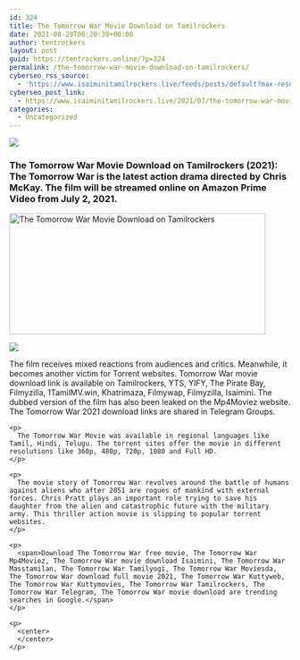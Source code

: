 ```yaml
---
id: 324
title: The Tomorrow War Movie Download on Tamilrockers
date: 2021-08-29T06:20:39+00:00
author: tentrockers
layout: post
guid: https://tentrockers.online/?p=324
permalink: /the-tomorrow-war-movie-download-on-tamilrockers/
cyberseo_rss_source:
  - 'https://www.isaiminitamilrockers.live/feeds/posts/default?max-results=150&start-index=1'
cyberseo_post_link:
  - https://www.isaiminitamilrockers.live/2021/07/the-tomorrow-war-movie-download-on.html
categories:
  - Uncategorized
---
```

<div class="media_block">
  <img src="https://1.bp.blogspot.com/-6Xxu_l7sCKc/YOCZahU4jrI/AAAAAAAAA_w/YWHYWRIukgsAHvK-sTW9p0NuIwRwSh-twCLcBGAsYHQ/s72-w459-h217-c/IMG_20210702_150749-1.jpg" class="media_thumbnail" />
</div>

<meta content="The Tomorrow War Movie Download on Tamilrockers &nbsp;(2021) : The Tomorrow War is the latest action drama directed by Chris McKay. The film will..." name="twitter:description" />

  


<center>
</center>

### <span><span><b>The Tomorrow War Movie Download on Tamilrockers</b></span><b>&nbsp;(2021)</b></span><span>: The Tomorrow War is the latest action drama directed by Chris McKay. The film will be streamed online on Amazon Prime Video from July 2, 2021.&nbsp;</span>

<div>
  <div class="separator">
    <a href="https://1.bp.blogspot.com/-6Xxu_l7sCKc/YOCZahU4jrI/AAAAAAAAA_w/YWHYWRIukgsAHvK-sTW9p0NuIwRwSh-twCLcBGAsYHQ/s594/IMG_20210702_150749-1.jpg" imageanchor="1"><img loading="lazy" alt="The Tomorrow War Movie Download on Tamilrockers" border="0" data-original-height="334" data-original-width="594" height="217" src="https://1.bp.blogspot.com/-6Xxu_l7sCKc/YOCZahU4jrI/AAAAAAAAA_w/YWHYWRIukgsAHvK-sTW9p0NuIwRwSh-twCLcBGAsYHQ/w459-h217/IMG_20210702_150749-1.jpg" width="459" /></a>
  </div>
  
  <p>
  </p>
  
  <div class="separator">
    <a href="https://www.tamilrockers.co.nz/the-tomorrow-war-tamil-dubbed-movie-download-tamilrockers/" imageanchor="1"><img border="0" data-original-height="250" data-original-width="300" src="https://1.bp.blogspot.com/-nfbzYVobUik/YMlpOerzdgI/AAAAAAAAA3Y/aAupsOUs_WMY6Lv7R1OtZhI6OqaRh-YAwCPcBGAYYCw/s0/e854879156f0849f3d27a89db88ed039.png" /></a>
  </div>
  
  <p>
    <span>The film receives mixed reactions from audiences and critics. Meanwhile, it becomes another victim for Torrent websites. Tomorrow War movie download link is available on Tamilrockers, YTS, YIFY, The Pirate Bay, Filmyzilla, 1TamilMV.win, Khatrimaza, Filmywap, Filmyzilla, Isaimini. The dubbed version of the film has also been leaked on the Mp4Moviez website. The Tomorrow War 2021 download links are shared in Telegram Groups.</span></div> 
    
    <p>
      The Tomorrow War Movie was available in regional languages ​​like Tamil, Hindi, Telugu. The torrent sites offer the movie in different resolutions like 360p, 480p, 720p, 1080 and Full HD.
    </p>
    
    <p>
      The movie story of Tomorrow War revolves around the battle of humans against aliens who after 2051 are rogues of mankind with external forces. Chris Pratt plays an important role trying to save his daughter from the alien and catastrophic future with the military army. This thriller action movie is slipping to popular torrent websites.
    </p>
    
    <p>
      <span>Download The Tomorrow War free movie, The Tomorrow War Mp4Moviez, The Tomorrow War movie download Isaimini, The Tomorrow War Masstamilan, The Tomorrow War Tamilyogi, The Tomorrow War Moviesda, The Tomorrow War download full movie 2021, The Tomorrow War Kuttyweb, The Tomorrow War Kuttymovies, The Tomorrow War Tamilrockers, The Tomorrow War Telegram, The Tomorrow War movie download are trending searches in Google.</span>
    </p>
    
    <p>
      <center>
      </center>
    </p>
